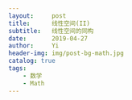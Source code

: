```yaml
---
layout:     post
title:      线性空间(II)
subtitle:   线性空间的同构
date:       2019-04-27
author:     Yi
header-img: img/post-bg-math.jpg
catalog: true
tags:
    - 数学
    - Math
---
```

